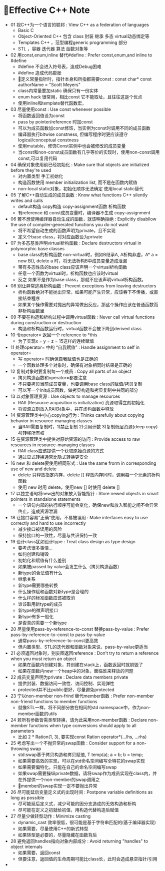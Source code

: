 # Effective C++ Note

- 01 视C++为一个语言的联邦 : View C++ as a federation of languages 
  - Basic C
  - Object-Oriented C++ 包含 class 封装 继承 多态 virtual动态绑定等
  - Templates C++ ，范型编程generic programming 部分
  - STL ，容器 迭代器 算法 函数对象等
- 02 用const,enum,inline 替代#define : Prefer const,enum,and inline to #define
  - #define 不会进入符号表，造成Debug困难
  - #define 造成代码膨胀
  - 定义常量指针时，指针本身和所指都需要const : const char* const authorName = "Scott Meyers"
  - class内常量要加static 确保只有一份实体
  - enum hack 很常用，相比const 它不能取址，且往往这是个优点
  - 使用inline和template替代函数宏，
- 03 尽量使用const : Use const whenever possible
  - 将函数返回值设为const
  - pass by pointer/reference 时加const
  - 可以为成员函数加const修饰，当实例为const时调用不同的成员函数
  - 编译器执行bitwise constness, 但编写程序时更应该遵守logical/conceptual constness
  - 使用mutable，修饰Const实例中也会被修改的成员变量
  - 当const和non-const成员函数有几乎等价的实现时，使用non-const调用const,可以复用代码
- 04 确保对象使用前已经初始化 : Make sure that objects are initialized before they're used
  - 对内置类型 手工初始化
  - 构造函数使用 member initialization list, 而不是在函数内赋值
  - non-local static对象，初始化顺序无法确定 使用local static替代
- 05 了解C++自动生成的成员函数 : Know what functions C++ silently writes and calls
  - default构造 copy构造 copy-assignment函数 析构函数 
  - 有reference 和 const成员变量时，编译器不生成 copy-assignment
- 06 若不想使用编译器自动生成的函数，就该明确拒绝 : Explicitly disabllow the use of compiler-generated functions you do not want
  - 将不希望自动生成的函数声明为private，且不实现
  - 定义个base class，将对应函数设为private
- 07 为多态基类声明virtual析构函数 : Declare destructors virtual in polymorphic base classes
  - base class的析构函数 non-virtual时，例如B继承A, A析构非虚，A* a = new B(), delete a 时，将无法析构B中成员变量造成泄漏
  - 带有多态性质的base class应该声明一个virtual析构函数
  - 任意一个函数为virtual时，析构函数也应该时virtual
  - 反之 如果不是作为base class，那就不应该声明virtual析构函数。
- 08 别让异常逃离析构函数 : Prevent exceptions from leaving destructors
  - 析构函数绝对不能抛出异常。如果可能产生异常，应该吞下不传播，或直接结束程序
  - 如果某个操作需要对抛出的异常做出反应，那这个操作应该在普通函数而非析构函数里
- 09 不要在构造和析构过程中调用virtual函数 : Never call virtual functions during construction or destruction
  - 构造和析构函数运行时，virtual函数不会被下降到derived class
- 10 令operator= 返回一个 reference to *this
  - 为了实现x = y = z = 15这样的连续赋值
- 11 处理operator= 中的 “自我赋值” : Handle assignment to self in operator=
  - 写 operator= 时确保自我赋值也是正确的
  - 一个函数处理多个对象时，确保有对象相同时结果是正确的
- 12 复制对象时要复制每一个成员 : Copy all parts of an object
  - 拷贝构造函数和operator=都要注意
  - 不只要拷贝当前成员变量，也要调用base class的赋值/拷贝复制
  - 可以写一个init成员函数，做拷贝构造和拷贝复制中共同的部分
- 13 以对象管理资源 : Use objects to manage resources
  - RAII (Resource acquisition is initialization) 资源取得立刻初始化
  - 将资源立刻放入RAII对象中，并在虚构函数中释放
- 14 资源管理类中小心copying行为 : Thinks carefully about copying behavior in resource-managing classes
  - 当RAII需要复制时，1)禁止复制 2)引用计数 3)复制低层资源(deep copy) 4)转移所有权
- 15 在资源管理类中提供对原始资源的访问 : Provide access to raw resources in resource-managing classes
  - RAII class应该提供一个获取原始资源的方式
  - 通过显式转换通常比隐式转换更安全
- 16 new 和 delete要使用相同形式 : Use the same frorm in corresponding use of new and delete
  - delete 只释放指定内存，delete [] 释放内存同时，调用每一个元素的析构函数
  - 使用 new 时用 delete，使用new [] 时使用 delete []
- 17 以独立语句将new出的对象放入智能指针 : Store newed objects in smart pointers in standalone statements
  - 一个语句内部的执行顺序可能会变化，确保new和放入智能之间不会异常终止，造成资源泄漏
- 18 让接口容易“正确”使用，不易被误用 : Make interfaces easy to use correctly and hard to use incorrectly
  - 减少接口被误用的风险
  - 保持接口的一致性，尽量与共识保持一致
- 19 设计class犹如设计type : Treat class design as type design
  - 要考虑很多事情...
  - 如何创建和销毁
  - 初始化和赋值有什么差别
  - 如果被passed by value会发生什么（拷贝构造函数）
  - 新type的合法值有什么
  - 继承关系
  - 新type需要哪些转换
  - 什么操作赋和函数对新type是合理的
  - 什么样的标准函数应该被取消
  - 谁该取用新type的成员
  - 新type的微声明接口
  - 新type有多一般化
  - 是否真的需要一个新type
- 20 尽量使用pass-by-reference-to-const 替换pass-by-value : Prefer pass-by-reference-to-const to pass-by-value
  - 通常pass-by-reference-to-const更高效
  - 但内置类型、STL的迭代器和函数对象来说，pass-by-value更适当
- 21 必须返回对象时，别妄图返回reference : Don't try to return a reference when you must return an object
  - 如果在函数内创建对象，其创建在stack上，函数返回时就销毁了
  - 如果在函数内new一个heap中的对象，面临谁来释放的问题
- 22 成员变量声明为private : Declare data members private
  - 提供封装、数据访问一致性、访问控制、实现弹性
  - protected并不比public更好，尽量避免protected
- 23 宁以non-member non-frind 替代member函数 : Prefer non-member non-friend functions to member functions
  - 就像STL一样，将不同部分放在相同的std namespace中，作为non-member函数的utils
- 24 若所有参数皆需类型转换，请为此采用non-member函数 : Declare non-member functions when type conversions should apply to all parameters
  - 比如 2 * Ration(1, 3), 要实现const Ration operator*(...lhs, ...rhs)
- 25 考虑写出一个不抛异常的swap函数 : Consider support for a non-throwing swap
  - std:swap基于拷贝构造和拷贝赋值, T temp(a); a = b; b = temp;
  - 如果需要高效的实现，可以在std命名空间编写全特花的swap实现
  - 如果需要偏特化，只能在自己的命名空间编写swap
  - 如果swap需要操纵private数据，请将swap作为成员实现在class内，并在外提供一个non-member的swap调用之
  - member的swap实现一定不要抛出异常
- 26 尽可能延后变量定义式的出现时间 : Postpone variable definitions as long as possible
  - 尽可能延后定义式，减少可能的因分支造成的无效构造和析构
  - 尽可能在定义之初就给初值，用构造代替构造后赋值
- 27 尽量少做转型动作 : Minimize casting
  - dynamic_cast 效率很低，很可能是基于字符串匹配的(基于编译器实现)
  - 如果需要，尽量使用C++的新式转型
  - 如果转型是必要的，尽量隐藏在函数背后
- 28 避免返回handles指向对象内部成分 : Avoid returning "handles" to object internals
  - 如果需要，返回const
  - 但要注意，返回值的生命周期可能比class长，此时会造成悬空指针/引用
- 

